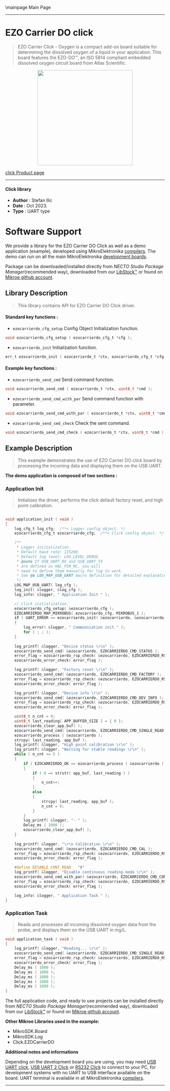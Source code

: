 \mainpage Main Page

---
# EZO Carrier DO click

> EZO Carrier Click - Oxygen is a compact add-on board suitable for determining the dissolved oxygen of a liquid in your application. This board features the EZO-DO™, an ISO 5814 compliant embedded dissolved oxygen circuit board from Atlas Scientific.

<p align="center">
  <img src="https://download.mikroe.com/images/click_for_ide/ezocarrierdo_click.png" height=300px>
</p>

[click Product page](https://www.mikroe.com/ezo-carrier-click-oxygen)

---


#### Click library

- **Author**        : Stefan Ilic
- **Date**          : Oct 2023.
- **Type**          : UART type


# Software Support

We provide a library for the EZO Carrier DO Click
as well as a demo application (example), developed using MikroElektronika
[compilers](https://www.mikroe.com/necto-studio).
The demo can run on all the main MikroElektronika [development boards](https://www.mikroe.com/development-boards).

Package can be downloaded/installed directly from *NECTO Studio Package Manager*(recommended way), downloaded from our [LibStock&trade;](https://libstock.mikroe.com) or found on [Mikroe github account](https://github.com/MikroElektronika/mikrosdk_click_v2/tree/master/clicks).

## Library Description

> This library contains API for EZO Carrier DO Click driver.

#### Standard key functions :

- `ezocarrierdo_cfg_setup` Config Object Initialization function.
```c
void ezocarrierdo_cfg_setup ( ezocarrierdo_cfg_t *cfg );
```

- `ezocarrierdo_init` Initialization function.
```c
err_t ezocarrierdo_init ( ezocarrierdo_t *ctx, ezocarrierdo_cfg_t *cfg );
```

#### Example key functions :

- `ezocarrierdo_send_cmd` Send command function.
```c
void ezocarrierdo_send_cmd ( ezocarrierdo_t *ctx, uint8_t *cmd );
```

- `ezocarrierdo_send_cmd_with_par` Send command function with parameter.
```c
void ezocarrierdo_send_cmd_with_par ( ezocarrierdo_t *ctx, uint8_t *cmd, uint8_t *param_buf );
```

- `ezocarrierdo_send_cmd_check` Check the sent command.
```c
void ezocarrierdo_send_cmd_check ( ezocarrierdo_t *ctx, uint8_t *cmd );
```

## Example Description

> This example demonstrates the use of EZO Carrier DO click board by processing
  the incoming data and displaying them on the USB UART.

**The demo application is composed of two sections :**

### Application Init

> Initializes the driver, performs the click default factory reset, and high point calibration.

```c

void application_init ( void ) 
{
    log_cfg_t log_cfg;  /**< Logger config object. */
    ezocarrierdo_cfg_t ezocarrierdo_cfg;  /**< Click config object. */

    /** 
     * Logger initialization.
     * Default baud rate: 115200
     * Default log level: LOG_LEVEL_DEBUG
     * @note If USB_UART_RX and USB_UART_TX 
     * are defined as HAL_PIN_NC, you will 
     * need to define them manually for log to work. 
     * See @b LOG_MAP_USB_UART macro definition for detailed explanation.
     */
    LOG_MAP_USB_UART( log_cfg );
    log_init( &logger, &log_cfg );
    log_info( &logger, " Application Init " );

    // Click initialization.
    ezocarrierdo_cfg_setup( &ezocarrierdo_cfg );
    EZOCARRIERDO_MAP_MIKROBUS( ezocarrierdo_cfg, MIKROBUS_1 );
    if ( UART_ERROR == ezocarrierdo_init( &ezocarrierdo, &ezocarrierdo_cfg ) ) 
    {
        log_error( &logger, " Communication init." );
        for ( ; ; );
    }
    
    log_printf( &logger, "Device status \r\n" );
    ezocarrierdo_send_cmd( &ezocarrierdo, EZOCARRIERDO_CMD_STATUS );
    error_flag = ezocarrierdo_rsp_check( &ezocarrierdo, EZOCARRIERDO_RSP_OK );
    ezocarrierdo_error_check( error_flag );

    log_printf( &logger, "Factory reset \r\n" );
    ezocarrierdo_send_cmd( &ezocarrierdo, EZOCARRIERDO_CMD_FACTORY );
    error_flag = ezocarrierdo_rsp_check( &ezocarrierdo, EZOCARRIERDO_RSP_READY );
    ezocarrierdo_error_check( error_flag );

    log_printf( &logger, "Device info \r\n" );
    ezocarrierdo_send_cmd( &ezocarrierdo, EZOCARRIERDO_CMD_DEV_INFO );
    error_flag = ezocarrierdo_rsp_check( &ezocarrierdo, EZOCARRIERDO_RSP_OK );
    ezocarrierdo_error_check( error_flag );

    uint8_t n_cnt = 0;
    uint8_t last_reading[ APP_BUFFER_SIZE ] = { 0 };
    ezocarrierdo_clear_app_buf( );
    ezocarrierdo_send_cmd( &ezocarrierdo, EZOCARRIERDO_CMD_SINGLE_READ );
    ezocarrierdo_process ( &ezocarrierdo );
    strcpy( last_reading, app_buf );
    log_printf( &logger, "High point calibration \r\n" );
    log_printf( &logger, "Waiting for stable readings \r\n" );
    while ( n_cnt <= 5 )
    {
        if ( EZOCARRIERDO_OK == ezocarrierdo_process ( &ezocarrierdo ) )
        {  
            if ( 0 == strstr( app_buf, last_reading ) )
            {
                n_cnt++;
            }
            else
            {
                strcpy( last_reading, app_buf );
                n_cnt = 0;
            }
        }
        log_printf( &logger, "- " );
        Delay_ms ( 1000 );
        ezocarrierdo_clear_app_buf( );
    }
    
    log_printf( &logger, "\r\n Calibration \r\n" );
    ezocarrierdo_send_cmd( &ezocarrierdo, EZOCARRIERDO_CMD_CAL );
    error_flag = ezocarrierdo_rsp_check( &ezocarrierdo, EZOCARRIERDO_RSP_OK );
    ezocarrierdo_error_check( error_flag );

    #define DISABLE_CONT_READ   "0"
    log_printf( &logger, "Disable continuous reading mode \r\n" );
    ezocarrierdo_send_cmd_with_par( &ezocarrierdo, EZOCARRIERDO_CMD_CONT_READ, DISABLE_CONT_READ );
    error_flag = ezocarrierdo_rsp_check( &ezocarrierdo, EZOCARRIERDO_RSP_OK );
    ezocarrierdo_error_check( error_flag );

    log_info( &logger, " Application Task " );
}

```

### Application Task

> Reads and processes all incoming dissolved oxygen data from the probe, and displays them on the USB UART in mg/L.

```c
void application_task ( void ) 
{
    log_printf( &logger, "Reading... \r\n" );
    ezocarrierdo_send_cmd( &ezocarrierdo, EZOCARRIERDO_CMD_SINGLE_READ );
    error_flag = ezocarrierdo_rsp_check( &ezocarrierdo, EZOCARRIERDO_RSP_OK );
    ezocarrierdo_error_check( error_flag );
    Delay_ms ( 1000 );
    Delay_ms ( 1000 );
    Delay_ms ( 1000 );
    Delay_ms ( 1000 );
    Delay_ms ( 1000 );
}
```

The full application code, and ready to use projects can be installed directly from *NECTO Studio Package Manager*(recommended way), downloaded from our [LibStock&trade;](https://libstock.mikroe.com) or found on [Mikroe github account](https://github.com/MikroElektronika/mikrosdk_click_v2/tree/master/clicks).

**Other Mikroe Libraries used in the example:**

- MikroSDK.Board
- MikroSDK.Log
- Click.EZOCarrierDO

**Additional notes and informations**

Depending on the development board you are using, you may need
[USB UART click](https://www.mikroe.com/usb-uart-click),
[USB UART 2 Click](https://www.mikroe.com/usb-uart-2-click) or
[RS232 Click](https://www.mikroe.com/rs232-click) to connect to your PC, for
development systems with no UART to USB interface available on the board. UART
terminal is available in all MikroElektronika
[compilers](https://shop.mikroe.com/compilers).

---
